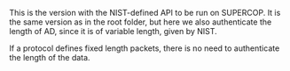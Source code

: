 This is the version with the NIST-defined API to be run on SUPERCOP.
It is the same version as in the root folder, but here we also authenticate the length of AD, since it is of variable length, given by NIST.

If a protocol defines fixed length packets, there is no need to authenticate the length of the data.
